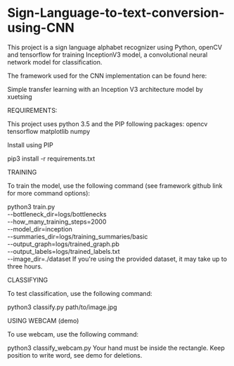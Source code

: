 # Sign-Language-to-text-conversion-using-CNN
This project is a sign language alphabet recognizer using Python, openCV and tensorflow for training InceptionV3 model, a convolutional neural network model for classification.

The framework used for the CNN implementation can be found here:

Simple transfer learning with an Inception V3 architecture model by xuetsing

REQUIREMENTS:

This project uses python 3.5 and the PIP following packages:
opencv
tensorflow
matplotlib
numpy


Install using PIP

pip3 install -r requirements.txt

TRAINING

To train the model, use the following command (see framework github link for more command options):

python3 train.py \
  --bottleneck_dir=logs/bottlenecks \
  --how_many_training_steps=2000 \
  --model_dir=inception \
  --summaries_dir=logs/training_summaries/basic \
  --output_graph=logs/trained_graph.pb \
  --output_labels=logs/trained_labels.txt \
  --image_dir=./dataset
If you're using the provided dataset, it may take up to three hours.

CLASSIFYING

To test classification, use the following command:

python3 classify.py path/to/image.jpg

USING WEBCAM (demo)

To use webcam, use the following command:

python3 classify_webcam.py
Your hand must be inside the rectangle. Keep position to write word, see demo for deletions.
